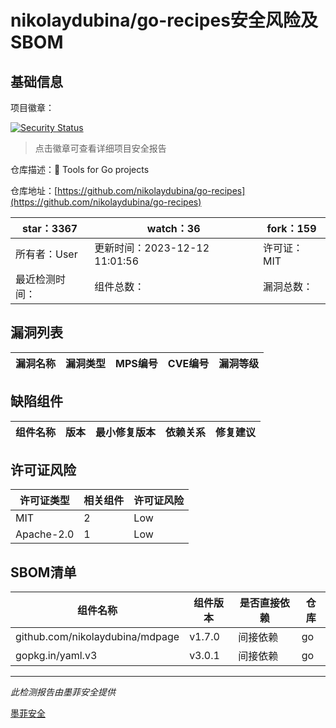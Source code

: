 # nikolaydubina/go-recipes安全风险及SBOM

## 基础信息

项目徽章：

[![Security Status](https://www.murphysec.com/platform3/v31/badge/1735725772746219520.svg)](https://www.murphysec.com/console/report/1735362866319413248/1735725772746219520)

> 点击徽章可查看详细项目安全报告

仓库描述：🦩 Tools for Go projects

仓库地址：[https://github.com/nikolaydubina/go-recipes](https://github.com/nikolaydubina/go-recipes)

| star：3367 | watch：36 | fork：159 |
| ----------- | -------------- | ------------ |
| 所有者：User | 更新时间：2023-12-12 11:01:56 | 许可证：MIT |
| 最近检测时间： | 组件总数： | 漏洞总数： |




## 漏洞列表

| 漏洞名称 | 漏洞类型 | MPS编号 | CVE编号 | 漏洞等级 |
| ------- | ------ | ------- | ------ | ----- |





## 缺陷组件

| 组件名称 | 版本 | 最小修复版本 | 依赖关系 | 修复建议 |
| -------- | ---- | ------------ | -------- | -------- |





## 许可证风险

| 许可证类型 | 相关组件 | 许可证风险 |
| ---------- | -------- | ---------- |
|MIT|2|Low|
|Apache-2.0|1|Low|




## SBOM清单

| 组件名称 | 组件版本 | 是否直接依赖 | 仓库 |
| -------- | -------- | ------------ | ---- |
|github.com/nikolaydubina/mdpage|v1.7.0|间接依赖|go|
|gopkg.in/yaml.v3|v3.0.1|间接依赖|go|


------

*此检测报告由墨菲安全提供*

[墨菲安全](www.murphysec.com)
